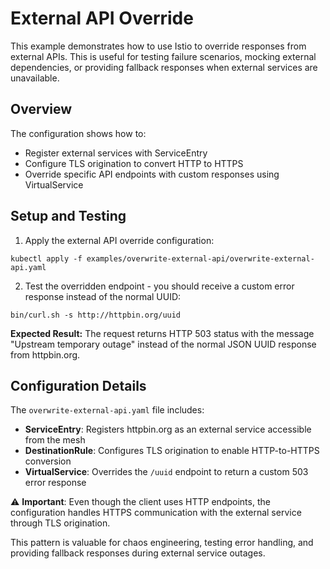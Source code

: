 # External API Override

This example demonstrates how to use Istio to override responses from external APIs. This is useful for testing failure scenarios, mocking external dependencies, or providing fallback responses when external services are unavailable.

## Overview

The configuration shows how to:
- Register external services with ServiceEntry
- Configure TLS origination to convert HTTP to HTTPS
- Override specific API endpoints with custom responses using VirtualService

## Setup and Testing

1. Apply the external API override configuration:

```console
kubectl apply -f examples/overwrite-external-api/overwrite-external-api.yaml
```

2. Test the overridden endpoint - you should receive a custom error response instead of the normal UUID:

```console
bin/curl.sh -s http://httpbin.org/uuid
```

**Expected Result:** The request returns HTTP 503 status with the message "Upstream temporary outage" instead of the normal JSON UUID response from httpbin.org.

## Configuration Details

The `overwrite-external-api.yaml` file includes:
- **ServiceEntry**: Registers httpbin.org as an external service accessible from the mesh
- **DestinationRule**: Configures TLS origination to enable HTTP-to-HTTPS conversion
- **VirtualService**: Overrides the `/uuid` endpoint to return a custom 503 error response

:warning: **Important**: Even though the client uses HTTP endpoints, the configuration handles HTTPS communication with the external service through TLS origination.

This pattern is valuable for chaos engineering, testing error handling, and providing fallback responses during external service outages.

